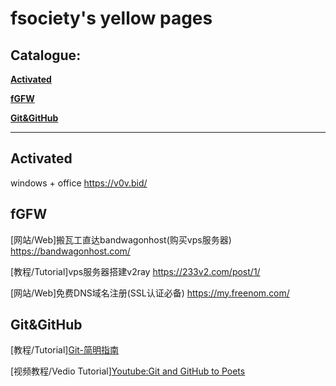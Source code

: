 # fsociety's yellow pages

## Catalogue:

__[Activated](#Activated)__

__[fGFW](#fGFW)__

__[Git&GitHub](#Git&GitHub)__

__________

## Activated

windows + office https://v0v.bid/

## fGFW

[网站/Web]搬瓦工直达bandwagonhost(购买vps服务器) https://bandwagonhost.com/

[教程/Tutorial]vps服务器搭建v2ray https://233v2.com/post/1/

[网站/Web]免费DNS域名注册(SSL认证必备) https://my.freenom.com/

## Git&GitHub

[教程/Tutorial][Git-简明指南](http://rogerdudler.github.io/git-guide/index.zh.html)

[视频教程/Vedio Tutorial][Youtube:Git and GitHub to Poets](https://www.youtube.com/playlist?list=PLRqwX-V7Uu6ZF9C0YMKuns9sLDzK6zoiV)
